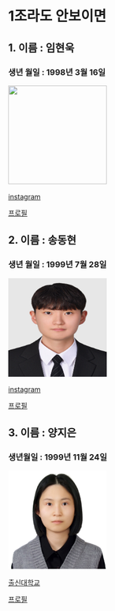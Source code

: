 # 1조라도 안보이면
## 1. 이름 : 임현욱  
### 생년 월일 : 1998년 3월 16일  
<img src="5page/KakaoTalk_20240104_112423360.jpg)" width="200" height= "200">

[instagram](https://www.instagram.com/gusdnr2222)

[프로필](5page/readme32.md) 

## 2. 이름 : 송동현
### 생년 월일 : 1999년 7월 28일
<img src="3page/picture1.jpg" width="200" height= "200">

[instagram](https://www.instagram.com/songdong_99?igsh=Ymt1ZTF4ZXA2ZHE0)

[프로필](3page/dh.md)


## 3. 이름 : 양지은 
###  생년월일 : 1999년 11월 24일 

<img src="비자 사진 - 복사본.jpg" width="200" height= "200">

[출신대학교](https://www.deu.ac.kr/www)

[프로필](2page/jieun.md)

